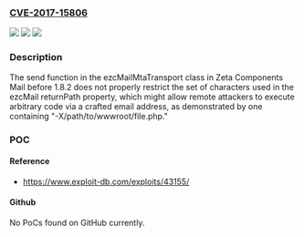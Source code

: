 ### [CVE-2017-15806](https://cve.mitre.org/cgi-bin/cvename.cgi?name=CVE-2017-15806)
![](https://img.shields.io/static/v1?label=Product&message=n%2Fa&color=blue)
![](https://img.shields.io/static/v1?label=Version&message=n%2Fa&color=blue)
![](https://img.shields.io/static/v1?label=Vulnerability&message=n%2Fa&color=brighgreen)

### Description

The send function in the ezcMailMtaTransport class in Zeta Components Mail before 1.8.2 does not properly restrict the set of characters used in the ezcMail returnPath property, which might allow remote attackers to execute arbitrary code via a crafted email address, as demonstrated by one containing "-X/path/to/wwwroot/file.php."

### POC

#### Reference
- https://www.exploit-db.com/exploits/43155/

#### Github
No PoCs found on GitHub currently.

